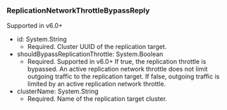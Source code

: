 ### ReplicationNetworkThrottleBypassReply
Supported in v6.0+

- id: System.String
  - Required. Cluster UUID of the replication target.
- shouldBypassReplicationThrottle: System.Boolean
  - Required. Supported in v6.0+
If true, the replication throttle is bypassed. An active replication network throttle does not limit outgoing traffic to the replication target. If false, outgoing traffic is limited by an active replication network throttle.
- clusterName: System.String
  - Required. Name of the replication target cluster.
